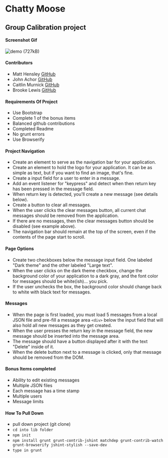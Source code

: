 # Chatty Moose

## Group Calibration project 

#### Screenshot Gif

![demo](https://user-images.githubusercontent.com/30091921/30835704-2f04e636-a21f-11e7-8536-c1cad7a057df.gif) (727kB)

#### Contributors
* Matt Hensley [GitHub](https://github.com/Matthensley777)
* John Achor [GitHub](https://github.com/johnachor)
* Caitlin Murnick [GitHub](https://github.com/cmurnick)
* Brooke Lewis [GitHub](https://github.com/belv2c)

#### Requirements Of Project
* Use Bootstrap
* Complete 1 of the bonus items
* Balanced github contributions
* Completed Readme
* No grunt errors
* Use Browserify

#### Project Navigation
* Create an element to serve as the navigation bar for your application.
* Create an element to hold the logo for your application. It can be as simple as text, but if you want to find an image, that's fine.
* Create a input field for a user to enter in a message.
* Add an event listener for "keypress" and detect when then return key has been pressed in the message field.
* When return key is detected, you'll create a new message (see details below).
* Create a button to clear all messages.
* When the user clicks the clear messages button, all current chat messages should be removed from the application.
* If there are no messages, then the clear messages button should be disabled (see example above).
* The navigation bar should remain at the top of the screen, even if the contents of the page start to scroll.

#### Page Options
* Create two checkboxes below the message input field. One labeled "Dark theme" and the other labeled "Large text".
* When the user clicks on the dark theme checkbox, change the background color of your application to a  dark gray, and the font color for messages should be white(ish)... you pick.
* If the user unchecks the box, the background color should change back to white with black text for messages.

#### Messages
* When the page is first loaded, you must load 5 messages from a local JSON file and pre-fill a message area ```<div>``` below the input field that will also hold all new messages as they get created.
* When the user presses the return key in the message field, the new message should be inserted into the message area.
* The message should have a button displayed after it with the text "Delete" inside of it.
* When the delete button next to a message is clicked, only that message should be removed from the DOM.

#### Bonus Items completed
* Ability to edit existing messages
* Multiple JSON files
* Each message has a time stamp
* Multiple users
* Message limits

#### How To Pull Down
* pull down project (git clone)
* ```cd into lib folder``` 
* ```npm init```
* ```npm install grunt grunt-contrib-jshint matchdep grunt-contrib-watch grunt-browserify jshint-stylish --save-dev```
* ```type in grunt```